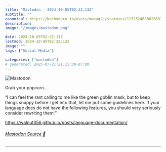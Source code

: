 ```yaml
---
title: "Mastodon - 2024-10-05T02:32:13Z"
subtitle: ""
canonical: https://hachyderm.io/users/mweagle/statuses/113252468882663340
description:
image: "/images/mastodon.png"

date: 2024-10-05T02:32:13Z
lastmod: 2024-10-05T02:32:13Z
image: ""
tags: ["Social Media"]

categories: ["mastodon"]
# generated: 2025-07-21T21:15:38-07:00
---
```

![Mastodon](/images/mastodon.png)

<p>Grab your popcorn…</p><p>“I can feel the rant calling to me like the green goblin mask, but to keep things snappy before I get into that, let me put some guidelines here. If your language docs do not have the following features, you should very seriously consider rewriting them:”</p><p><a href="https://walnut356.github.io/posts/language-documentation/" target="_blank" rel="nofollow noopener noreferrer" translate="no"><span class="invisible">https://</span><span class="ellipsis">walnut356.github.io/posts/lang</span><span class="invisible">uage-documentation/</span></a></p>


###### [Mastodon Source 🐘](https://hachyderm.io/@mweagle/113252468882663340)

___
